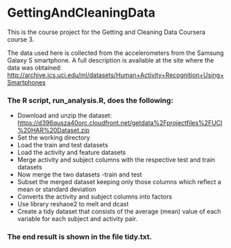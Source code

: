 # GettingAndCleaningData
This is the course project for the Getting and Cleaning Data Coursera course 3. 

The data used here is collected from the accelerometers from the Samsung Galaxy S smartphone. A full description is available at the site where the data was obtained: http://archive.ics.uci.edu/ml/datasets/Human+Activity+Recognition+Using+Smartphones

### The R script, run_analysis.R, does the following:

* Download and unzip the dataset: https://d396qusza40orc.cloudfront.net/getdata%2Fprojectfiles%2FUCI%20HAR%20Dataset.zip
* Set the working directory
* Load the train and test datasets
* Load the activity and feature datasets 
* Merge activity and subject columns with the respective test and train datasets
* Now merge the two datasets -train and test
* Subset the merged dataset keeping only those columns which reflect a mean or standard deviation
* Converts the activity and subject columns into factors
* Use library reshaoe2 to melt and dcast 
* Create a tidy dataset that consists of the average (mean) value of each variable for each subject and activity pair.

### The end result is shown in the file tidy.txt.
